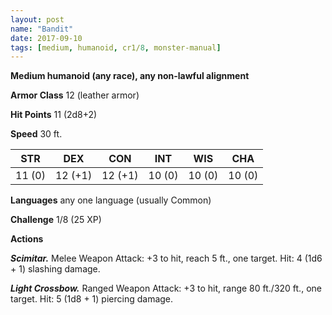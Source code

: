 ```yaml
---
layout: post
name: "Bandit"
date: 2017-09-10
tags: [medium, humanoid, cr1/8, monster-manual]
---
```


**Medium humanoid (any race), any non-lawful alignment**

**Armor Class** 12 (leather armor)

**Hit Points** 11 (2d8+2)

**Speed** 30 ft.

|   STR   |   DEX   |   CON   |   INT   |   WIS   |   CHA   |
|:-----:|:-----:|:-----:|:-----:|:-----:|:-----:|
| 11 (0) | 12 (+1) | 12 (+1) | 10 (0) | 10 (0) | 10 (0) |

**Languages** any one language (usually Common)

**Challenge** 1/8 (25 XP)

**Actions**

***Scimitar.*** Melee Weapon Attack: +3 to hit, reach 5 ft., one target. Hit: 4 (1d6 + 1) slashing damage.

***Light Crossbow.*** Ranged Weapon Attack: +3 to hit, range 80 ft./320 ft., one target. Hit: 5 (1d8 + 1) piercing damage.

